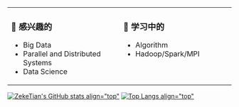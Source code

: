 <table>
<tr valign="top">
<td>
  
### 💖 感兴趣的

- Big Data
- Parallel and Distributed Systems &emsp; &emsp;
- Data Science
</td>

<td>
  
### 🌱 学习中的

- Algorithm              
- Hadoop/Spark/MPI &emsp; &emsp; &emsp; &emsp; &emsp;
</td>
</tr>
</table>

  
[![ZekeTian's GitHub stats align="top"](https://github-readme-stats.zeketian.vercel.app/api?username=zeketian&count_private=true&show_icons=true)](https://github.com/ZekeTian)
[![Top Langs align="top"](https://github-readme-stats.zeketian.vercel.app/api/top-langs/?username=zeketian&layout=compact)](https://github.com/ZekeTian)
